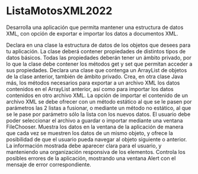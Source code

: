 # ListaMotosXML2022
Desarrolla una aplicación que permita mantener una estructura de datos XML, con opción de exportar e importar los datos a documentos XML.

Declara en una clase la estructura de datos de los objetos que desees para tu aplicación. La clase deberá contener propiedades de distintos tipos de datos básicos. Todas las propiedades deberán tener un ámbito privado, por lo que la clase debe contener los métodos get y set que permitan acceder a sus propiedades.
Declara una clase que contenga un ArrayList de objetos de la clase anterior, también de ámbito privado.
Crea, en otra clase Java más, los métodos necesarios para exportar a un archivo XML los datos contenidos en el ArrayList anterior, así como para importar los datos contenidos en otro archivo XML. 
La opción de importar el contenido de un archivo XML se debe ofrecer con un método estático al que se le pasen por parámetros las 2 listas a fusionar, o mediante un método no estático, al que se le pase por parámetro sólo la lista con los nuevos datos.
El usuario debe poder seleccionar el archivo a guardar o importar mediante una ventana FileChooser.
Muestra los datos en la ventana de la aplicación de manera que cada vez se muestren los datos de un mismo objeto, y ofrece la posibilidad de que el usuario pueda navegar al objeto siguiente o anterior. 
La información mostrada debe aparecer clara para el usuario, y manteniendo una organización responsiva de los elementos.
Controla los posibles errores de la aplicación, mostrando una ventana Alert con el mensaje de error correspondiente.
